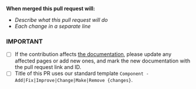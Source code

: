 **When merged this pull request will:**
- _Describe what this pull request will do_
- _Each change in a separate line_

### IMPORTANT
- [ ] If the contribution affects [the documentation](https://wiki.cluster-community.com/index.php?title=Category:Cluster_Community_Mod_(CCM3)), please update any affected pages or add new ones, and mark the new documentation with the pull request link and ID.
- [ ] Title of this PR uses our standard template `Component - Add|Fix|Improve|Change|Make|Remove {changes}`.
